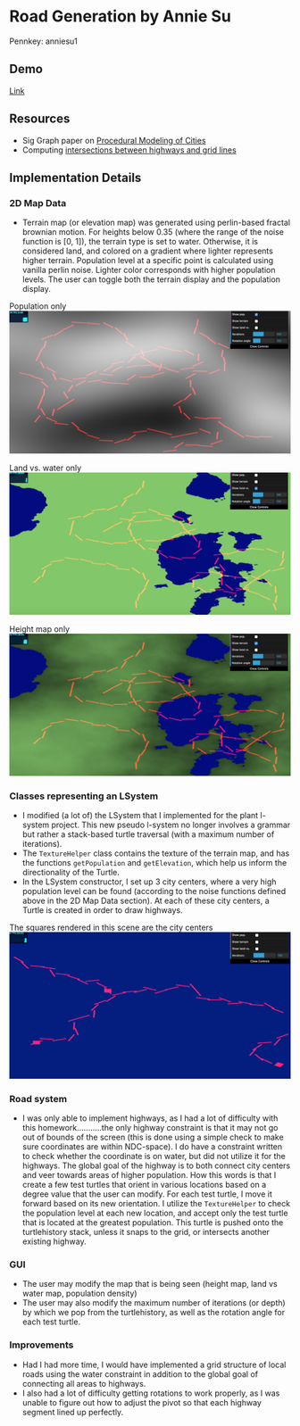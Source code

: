 # Road Generation by Annie Su 
Pennkey: anniesu1

## Demo
[Link](https://anniesu1.github.io/road-generation/)

## Resources
- Sig Graph paper on [Procedural Modeling of Cities](proceduralCityGeneration.pdf) 
- Computing [intersections between highways and grid lines](https://github.com/emily-vo/city-forgery/blob/master/src/voronoi.js)

## Implementation Details
### 2D Map Data
- Terrain map (or elevation map) was generated using perlin-based fractal brownian motion. For heights below 0.35 (where
the range of the noise function is [0, 1]), the terrain type is set to water. Otherwise, it is considered land, and colored
on a gradient where lighter represents higher terrain. 
Population level at a specific point is calculated
using vanilla perlin noise. Lighter color corresponds with higher population levels. The user can toggle both the terrain display
and the population display.

Population only
![](population.png)

Land vs. water only
![](landvwater.png)

Height map only
![](heightmap.png)

### Classes representing an LSystem 
- I modified (a lot of) the LSystem that I implemented for the plant l-system project. This new pseudo l-system no longer involves a grammar
but rather a stack-based turtle traversal (with a maximum number of iterations).
- The `TextureHelper` class contains the texture of the terrain map, and has the functions `getPopulation` and `getElevation`, which
help us inform the directionality of the Turtle.
- In the LSystem constructor, I set up 3 city centers, where a very high population level can be found (according to
the noise functions defined above in the 2D Map Data section). At each of these city centers, a Turtle is created in order to
draw highways. 

The squares rendered in this scene are the city centers
![](citycenters.png)

### Road system
- I was only able to implement highways, as I had a lot of difficulty with this homework...........the only highway constraint 
is that it may not go out of bounds of the screen (this is done using a simple check to make sure coordinates are within NDC-space).
I do have a constraint written to check whether the coordinate is on water, but did not utilize it for the highways. The global
goal of the highway is to both connect city centers and veer towards areas of higher population. How this words is that I create
a few test turtles that orient in various locations based on a degree value that the user can modify. For each test turtle, 
I move it forward based on its new orientation. 
I utilize the `TextureHelper` to check the population level at each new location, and accept only the test turtle that is 
located at the greatest population. This turtle is pushed onto the turtlehistory stack, unless it snaps to the grid, or 
intersects another existing highway. 

### GUI
- The user may modify the map that is being seen (height map, land vs water map, population density)
- The user may also modify the maximum number of iterations (or depth) by which we pop from the turtlehistory, as well
as the rotation angle for each test turtle. 

### Improvements
- Had I had more time, I would have implemented a grid structure of local roads using the water constraint in addition to the global
goal of connecting all areas to highways.
- I also had a lot of difficulty getting rotations to work properly, as I was unable to figure out how to adjust the pivot so
that each highway segment lined up perfectly.
